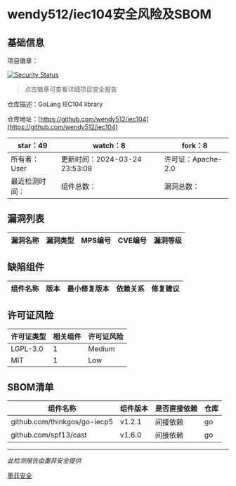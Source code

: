 # wendy512/iec104安全风险及SBOM

## 基础信息

项目徽章：

[![Security Status](https://www.murphysec.com/platform3/v31/badge/1772329282649075712.svg)](https://www.murphysec.com/console/report/1772329243306504192/1772329282649075712)

> 点击徽章可查看详细项目安全报告

仓库描述：GoLang IEC104 library

仓库地址：[https://github.com/wendy512/iec104](https://github.com/wendy512/iec104)

| star：49 | watch：8 | fork：8 |
| ----------- | -------------- | ------------ |
| 所有者：User | 更新时间：2024-03-24 23:53:08 | 许可证：Apache-2.0 |
| 最近检测时间： | 组件总数： | 漏洞总数： |




## 漏洞列表

| 漏洞名称 | 漏洞类型 | MPS编号 | CVE编号 | 漏洞等级 |
| ------- | ------ | ------- | ------ | ----- |





## 缺陷组件

| 组件名称 | 版本 | 最小修复版本 | 依赖关系 | 修复建议 |
| -------- | ---- | ------------ | -------- | -------- |





## 许可证风险

| 许可证类型 | 相关组件 | 许可证风险 |
| ---------- | -------- | ---------- |
|LGPL-3.0|1|Medium|
|MIT|1|Low|




## SBOM清单

| 组件名称 | 组件版本 | 是否直接依赖 | 仓库 |
| -------- | -------- | ------------ | ---- |
|github.com/thinkgos/go-iecp5|v1.2.1|间接依赖|go|
|github.com/spf13/cast|v1.6.0|间接依赖|go|


------

*此检测报告由墨菲安全提供*

[墨菲安全](www.murphysec.com)